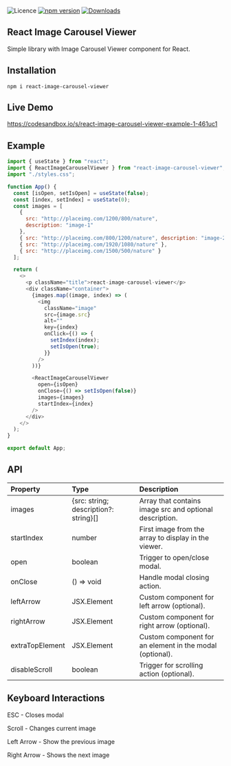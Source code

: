 ![Licence](https://img.shields.io/badge/license-MIT-blue.svg) [![npm version](https://img.shields.io/npm/v/react-image-carousel-viewer.svg?style=flat)](https://www.npmjs.com/package/react-image-carousel-viewer)
[![Downloads](https://img.shields.io/npm/dt/react-image-carousel-viewer.svg)](https://www.npmjs.com/package/react-image-carousel-viewer)

## React Image Carousel Viewer

Simple library with Image Carousel Viewer component for React.

## Installation

```npm i react-image-carousel-viewer```

## Live Demo

https://codesandbox.io/s/react-image-carousel-viewer-example-1-461uc1

## Example

```javascript
import { useState } from "react";
import { ReactImageCarouselViewer } from "react-image-carousel-viewer";
import "./styles.css";

function App() {
  const [isOpen, setIsOpen] = useState(false);
  const [index, setIndex] = useState(0);
  const images = [
    {
      src: "http://placeimg.com/1200/800/nature",
      description: "image-1"
    },
    { src: "http://placeimg.com/800/1200/nature", description: "image-2" },
    { src: "http://placeimg.com/1920/1080/nature" },
    { src: "http://placeimg.com/1500/500/nature" }
  ];

  return (
    <>
      <p className="title">react-image-carousel-viewer</p>
      <div className="container">
        {images.map((image, index) => (
          <img
            className="image"
            src={image.src}
            alt=""
            key={index}
            onClick={() => {
              setIndex(index);
              setIsOpen(true);
            }}
          />
        ))}

        <ReactImageCarouselViewer
          open={isOpen}
          onClose={() => setIsOpen(false)}
          images={images}
          startIndex={index}
        />
      </div>
    </>
  );
}

export default App;

```

## API

|   Property   |  Type  |    Description    |
| :---         |     :---      |          :--- |
| images   | {src: string; description?: string}[]     | Array that contains image src and optional description.    |
| startIndex     | number       | First image from the array to display in the viewer.   |
| open     | boolean       | Trigger to open/close modal.    |
| onClose    | () => void       | Handle modal closing action.|
| leftArrow     | JSX.Element      | Custom component for left arrow (optional).     |
| rightArrow    | JSX.Element      | Custom component for right arrow (optional).      |
| extraTopElement    | JSX.Element      | Custom component for an element in the modal (optional).     |
| disableScroll    | boolean    | Trigger for scrolling action (optional).     |

## Keyboard Interactions

ESC - Closes modal

Scroll - Changes current image

Left Arrow - Show the previous image

Right Arrow - Shows the next image


